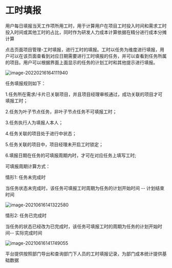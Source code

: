# 工时填报

用户每日填报当天工作项所用工时，用于计算用户在项目工时投入时间和需求工时投入时间或其他工时的占比，同时作为研发人力成本计算依据在精分进行成本分摊计算

点击页面项目管理-工时填报，进行工时的填报。工时以任务为维度进行填报，用户可以在该页面查看到对应日期需要进行工时填报的任务，并可以查看到任务所属的项目。用户可以根据界面上面显示的任务的计划工时和其他提示进行填报。

![image-20220216164111940](http://devops-minio.jdcloud.com/doc-image/All-Image/labor_hour.assets/image-20220216164111940.png)

任务填报规则如下：

1.任务所在需求/卡片已关联项目，并且项目经理审核通过，成功关联的项目才可填报工时；

2.任务为叶子节点任务，非叶子节点任务不可填报工时；

3.任务执行人为填报人本人；

4.任务关联的项目处于进行中状态；

5.任务关联的项目中，项目经理未开启工时锁定；

6.填报日期在任务的可填报周期内时，才可在对应任务上填写工时;

可填报周期计算方式：

情形1: 任务未完成时

当任务状态未完成时，该任务可填报工时周期为任务的计划开始时间 -- 计划结束时间

![image-20210616141322580](http://devops-minio.jdcloud.com/doc-image/All-Image/labor_hour.assets/clip_image004.jpg)

 

情形2: 任务已完成时

当任务的状态已经改为已完成时，该任务可填报工时的周期为任务的计划开始时间-- 实际完成时间

![image-20210616141749055](http://devops-minio.jdcloud.com/doc-image/All-Image/labor_hour.assets/clip_image006.jpg)

 

平台提供按照部门导出和查询部门下人员的工时填报记录，为部门成本统计提供基础数据


